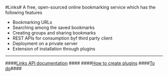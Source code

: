
#Links#
A free, open-sourced online bookmarking service which has the following features
  

 - Bookmarking URLs
 - Searching among the saved bookmarks
 - Creating groups and sharing bookmarks
 - REST APIs for consumption byf third party  client
 - Deployment on a private server
 - Extension of installation through plugins


----------
####[Links API documentation](https://bitbucket.org/linkiiitb/links/wiki/Links%20API%20documentation) ####
####[How to create plugins](https://bytebucket.org/linkiiitb/links/raw/dd93805750416576a9832bc77561546381a41d14/documentation/Design/Plugin%20Architecture/PluginArchitecture.pdf)
####[To do](https://bitbucket.org/linkiiitb/links/issues?status=new&status=open)####


